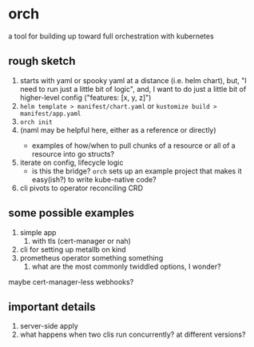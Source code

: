 # orch

a tool for building up toward full orchestration with kubernetes

## rough sketch

1. starts with yaml or spooky yaml at a distance (i.e. helm chart), but, "I need to run just a little bit of logic", and, I want to do just a little bit of higher-level config ("features: [x, y, z]")
2. `helm template > manifest/chart.yaml` or `kustomize build > manifest/app.yaml`
3. `orch init`
4. <write a little bit of go> (naml may be helpful here, either as a reference or directly)
   - examples of how/when to pull chunks of a resource or all of a resource into go structs?
5. iterate on config, lifecycle logic
   - is this the bridge? `orch` sets up an example project that makes it easy(ish?) to write kube-native code?
6. cli pivots to operator reconciling CRD

## some possible examples

1. simple app
   1. with tls (cert-manager or nah)
2. cli for setting up metallb on kind
3. prometheus operator something something
   1. what are the most commonly twiddled options, I wonder?

maybe cert-manager-less webhooks?

## important details

1. server-side apply
2. what happens when two clis run concurrently? at different versions?
